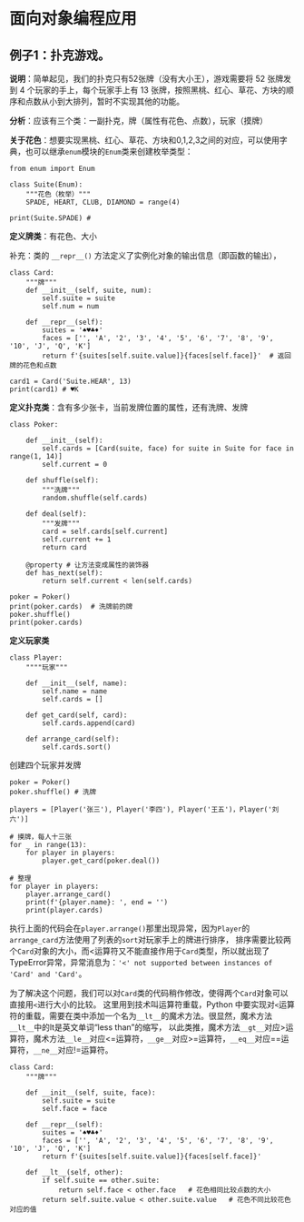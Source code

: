 # 面向对象编程应用


## 例子1：扑克游戏。

**说明**：简单起见，我们的扑克只有52张牌（没有大小王），游戏需要将 52 张牌发到 4 个玩家的手上，每个玩家手上有 13 张牌，按照黑桃、红心、草花、方块的顺序和点数从小到大排列，暂时不实现其他的功能。

**分析**：应该有三个类：一副扑克，牌（属性有花色、点数），玩家（摸牌）

**关于花色**：想要实现黑桃、红心、草花、方块和0,1,2,3之间的对应，可以使用字典，也可以继承`enum`模块的`Enum`类来创建枚举类型：

```
from enum import Enum

class Suite(Enum):
    """花色（枚举）"""
    SPADE, HEART, CLUB, DIAMOND = range(4)

print(Suite.SPADE) #
```

**定义牌类**：有花色、大小

补充：类的 `__repr__()` 方法定义了实例化对象的输出信息（即函数的输出），
```
class Card:
    """牌"""
    def __init__(self, suite, num):
        self.suite = suite
        self.num = num

    def __repr__(self):
        suites = '♠♥♣♦'
        faces = ['', 'A', '2', '3', '4', '5', '6', '7', '8', '9', '10', 'J', 'Q', 'K']
        return f'{suites[self.suite.value]}{faces[self.face]}'  # 返回牌的花色和点数

card1 = Card('Suite.HEAR', 13)
print(card1) # ♥K

```

**定义扑克类**：含有多少张卡，当前发牌位置的属性，还有洗牌、发牌

```
class Poker:

    def __init__(self):
        self.cards = [Card(suite, face) for suite in Suite for face in range(1, 14)]
        self.current = 0

    def shuffle(self):
        """洗牌"""
        random.shuffle(self.cards)

    def deal(self):
        """发牌"""
        card = self.cards[self.current]
        self.current += 1
        return card

    @property # 让方法变成属性的装饰器
    def has_next(self):
        return self.current < len(self.cards)

poker = Poker()
print(poker.cards)  # 洗牌前的牌
poker.shuffle()
print(poker.cards)
```

**定义玩家类**

```
class Player:
    """"玩家"""

    def __init__(self, name):
        self.name = name
        self.cards = []

    def get_card(self, card):
        self.cards.append(card)

    def arrange_card(self):
        self.cards.sort()
```

创建四个玩家并发牌

```
poker = Poker()
poker.shuffle() # 洗牌

players = [Player('张三'), Player('李四'), Player('王五')，Player('刘六')]

# 摸牌，每人十三张
for _ in range(13):
    for player in players:
        player.get_card(poker.deal())

# 整理
for player in players:
    player.arrange_card()
    print(f'{player.name}: ', end = '')
    print(player.cards)
```

执行上面的代码会在`player.arrange()`那里出现异常，因为`Player`的`arrange_card`方法使用了列表的`sort`对玩家手上的牌进行排序，
排序需要比较两个`Card`对象的大小，而<运算符又不能直接作用于`Card`类型，所以就出现了TypeError异常，异常消息为：`'<' not supported between instances of 'Card' and 'Card'`。

为了解决这个问题，我们可以对`Card`类的代码稍作修改，使得两个`Card`对象可以直接用`<`进行大小的比较。
这里用到技术叫运算符重载，Python 中要实现对`<`运算符的重载，需要在类中添加一个名为`__lt__`的魔术方法。很显然，魔术方法`__lt__`中的lt是英文单词“less than”的缩写，
以此类推，魔术方法`__gt__`对应>运算符，魔术方法`__le__`对应<=运算符，`__ge__`对应>=运算符，`__eq__`对应==运算符，`__ne__`对应!=运算符。

```
class Card:
    """牌"""

    def __init__(self, suite, face):
        self.suite = suite
        self.face = face

    def __repr__(self):
        suites = '♠♥♣♦'
        faces = ['', 'A', '2', '3', '4', '5', '6', '7', '8', '9', '10', 'J', 'Q', 'K']
        return f'{suites[self.suite.value]}{faces[self.face]}'
    
    def __lt__(self, other):
        if self.suite == other.suite:
            return self.face < other.face   # 花色相同比较点数的大小
        return self.suite.value < other.suite.value   # 花色不同比较花色对应的值
```
